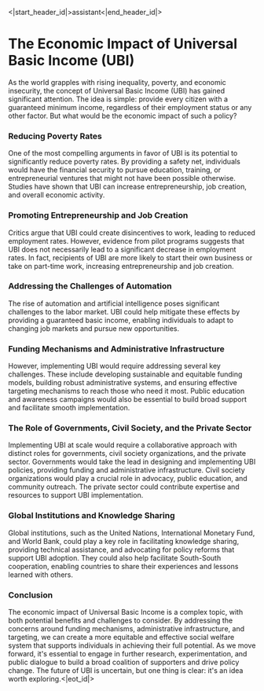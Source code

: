 <|start_header_id|>assistant<|end_header_id|>

The Economic Impact of Universal Basic Income (UBI)
=====================================================

As the world grapples with rising inequality, poverty, and economic insecurity, the concept of Universal Basic Income (UBI) has gained significant attention. The idea is simple: provide every citizen with a guaranteed minimum income, regardless of their employment status or any other factor. But what would be the economic impact of such a policy?

### Reducing Poverty Rates

One of the most compelling arguments in favor of UBI is its potential to significantly reduce poverty rates. By providing a safety net, individuals would have the financial security to pursue education, training, or entrepreneurial ventures that might not have been possible otherwise. Studies have shown that UBI can increase entrepreneurship, job creation, and overall economic activity.

### Promoting Entrepreneurship and Job Creation

Critics argue that UBI could create disincentives to work, leading to reduced employment rates. However, evidence from pilot programs suggests that UBI does not necessarily lead to a significant decrease in employment rates. In fact, recipients of UBI are more likely to start their own business or take on part-time work, increasing entrepreneurship and job creation.

### Addressing the Challenges of Automation

The rise of automation and artificial intelligence poses significant challenges to the labor market. UBI could help mitigate these effects by providing a guaranteed basic income, enabling individuals to adapt to changing job markets and pursue new opportunities.

### Funding Mechanisms and Administrative Infrastructure

However, implementing UBI would require addressing several key challenges. These include developing sustainable and equitable funding models, building robust administrative systems, and ensuring effective targeting mechanisms to reach those who need it most. Public education and awareness campaigns would also be essential to build broad support and facilitate smooth implementation.

### The Role of Governments, Civil Society, and the Private Sector

Implementing UBI at scale would require a collaborative approach with distinct roles for governments, civil society organizations, and the private sector. Governments would take the lead in designing and implementing UBI policies, providing funding and administrative infrastructure. Civil society organizations would play a crucial role in advocacy, public education, and community outreach. The private sector could contribute expertise and resources to support UBI implementation.

### Global Institutions and Knowledge Sharing

Global institutions, such as the United Nations, International Monetary Fund, and World Bank, could play a key role in facilitating knowledge sharing, providing technical assistance, and advocating for policy reforms that support UBI adoption. They could also help facilitate South-South cooperation, enabling countries to share their experiences and lessons learned with others.

### Conclusion

The economic impact of Universal Basic Income is a complex topic, with both potential benefits and challenges to consider. By addressing the concerns around funding mechanisms, administrative infrastructure, and targeting, we can create a more equitable and effective social welfare system that supports individuals in achieving their full potential. As we move forward, it's essential to engage in further research, experimentation, and public dialogue to build a broad coalition of supporters and drive policy change. The future of UBI is uncertain, but one thing is clear: it's an idea worth exploring.<|eot_id|>